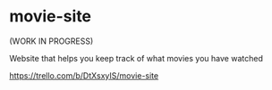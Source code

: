 # movie-site

(WORK IN PROGRESS)

Website that helps you keep track of what movies you have watched

https://trello.com/b/DtXsxyIS/movie-site
